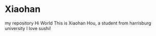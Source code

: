 # Xiaohan
my repository 
Hi World
This is Xiaohan Hou, a student from harrisburg university
I love sushi!
